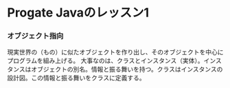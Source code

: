 # Progate Javaのレッスン1
### オブジェクト指向
現実世界の（もの）に似たオブジェクトを作り出し、そのオブジェクトを中心にプログラムを組み上げる。
大事なのは、クラスとインスタンス（実体）。インスタンスはオブジェクトの別名。情報と振る舞いを持つ。クラスはインスタンスの設計図。この情報と振る舞いをクラスに定義する。
